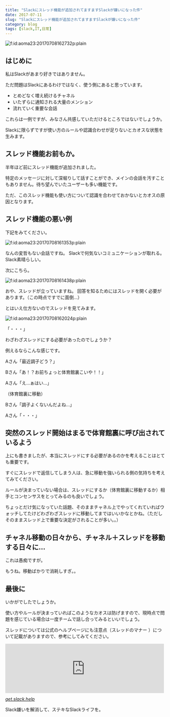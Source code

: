 ```yaml
---
title: "Slackにスレッド機能が追加されてますますSlackが嫌いになった件"
date: 2017-07-11
slug: "Slackにスレッド機能が追加されてますますSlackが嫌いになった件"
category: blog
tags: [slack,IT,日常]
---
```

<p><span itemscope itemtype="http://schema.org/Photograph"><img src="https://cdn-ak.f.st-hatena.com/images/fotolife/n/naoqoo23/20170708/20170708162732.png" alt="f:id:aoma23:20170708162732p:plain" title="f:id:aoma23:20170708162732p:plain" class="hatena-fotolife" itemprop="image"></span></p>

<h2>はじめに</h2>

<p>私はSlackがあまり好きではありません。</p>

<p>ただ問題はSlackにあるわけではなく、使う側にあると思っています。</p>

<ul>
<li>とめどなく増え続けるチャネル</li>
<li>いたずらに通知される大量のメンション</li>
<li>流れていく重要な会話</li>
</ul>


<p>これらは一例ですが、みなさん共感していただけるところではないでしょうか。</p>

<p>Slackに限らずですが使い方のルールや認識合わせが足りないとカオスな状態を生みます。</p>

<h2>スレッド機能お前もか。</h2>

<p>半年ほど前にスレッド機能が追加されました。</p>

<p>特定のメッセージに対して深堀りして話すことができ、メインの会話を汚すこともありません。待ち望んでいたユーザーも多い機能です。</p>

<p>ただ、このスレッド機能も使い方について認識を合わせておかないとカオスの原因となります。</p>

<h2>スレッド機能の悪い例</h2>

<p>下記をみてください。</p>

<p><span itemscope itemtype="http://schema.org/Photograph"><img src="https://cdn-ak.f.st-hatena.com/images/fotolife/n/naoqoo23/20170708/20170708161353.png" alt="f:id:aoma23:20170708161353p:plain" title="f:id:aoma23:20170708161353p:plain" class="hatena-fotolife" itemprop="image"></span></p>

<p>なんの変哲もない会話ですね。
Slackで何気ないコミュニケーションが取れる。Slack素晴らしい。</p>

<p>次にこちら。</p>

<p><span itemscope itemtype="http://schema.org/Photograph"><img src="https://cdn-ak.f.st-hatena.com/images/fotolife/n/naoqoo23/20170708/20170708161438.png" alt="f:id:aoma23:20170708161438p:plain" title="f:id:aoma23:20170708161438p:plain" class="hatena-fotolife" itemprop="image"></span></p>

<p>おや、スレッドが立っていますね。
回答を知るためにはスレッドを開く必要があります。（この時点ですでに面倒&hellip;）</p>

<p>とはいえ仕方ないのでスレッドを見てみます。</p>

<p><span itemscope itemtype="http://schema.org/Photograph"><img src="https://cdn-ak.f.st-hatena.com/images/fotolife/n/naoqoo23/20170708/20170708162024.png" alt="f:id:aoma23:20170708162024p:plain" title="f:id:aoma23:20170708162024p:plain" class="hatena-fotolife" itemprop="image"></span></p>

<p>「・・・」</p>

<p>わざわざスレッドにする必要があったのでしょうか？</p>

<p>例えるならこんな感じです。</p>

<p>Aさん「最近調子どう？」</p>

<p>Bさん「あ！？お前ちょっと体育館裏こいや！！」</p>

<p>Aさん「え&hellip;ぁはい&hellip;」</p>

<p>（体育館裏に移動）</p>

<p>Bさん「調子よくないんだよね&hellip;」</p>

<p>Aさん「・・・」</p>

<h2>突然のスレッド開始はまるで体育館裏に呼び出されているよう</h2>

<p>上にも書きましたが、本当にスレッドにする必要があるのかを考えることはとても重要です。</p>

<p>すぐにスレッドで返信してしまう人は、急に移動を強いられる側の気持ちを考えてみてください。</p>

<p>ルールが決まっていない場合は、スレッドにするか（体育館裏に移動するか）相手とコンセンサスをとってみるのも良いでしょう。</p>

<p>ちょっとだけ気になっていた話題、そのままチャネル上でやってくれていればウォッチしてたけどわざわざスレッドに移動してまではいいかなとかね。（ただしそのままスレッド上で重要な決定がされることが多い。。）</p>

<h2>チャネル移動の日々から、チャネル＋スレッドを移動する日々に&hellip;</h2>

<p>これは愚痴ですが。</p>

<p>もうね。移動ばかりで消耗しすぎ。。</p>

<h2>最後に</h2>

<p>いかがでしたでしょうか。</p>

<p>使い方やルールが決まっていればこのようなカオスは防げますので、現時点で問題を感じている場合は一度チームで話し合ってみるといいでしょう。</p>

<p>スレッドについては公式のヘルプページにも注意点（スレッドのマナー ）について記載がありますので、参考にしてみてください。</p>

<p><iframe src="https://hatenablog-parts.com/embed?url=https%3A%2F%2Fget.slack.help%2Fhc%2Fja%2Farticles%2F115000769927" title="スレッドにメッセージを投稿する" class="embed-card embed-webcard" scrolling="no" frameborder="0" style="display: block; width: 100%; height: 155px; max-width: 500px; margin: 10px 0px;"></iframe><cite class="hatena-citation"><a href="https://get.slack.help/hc/ja/articles/115000769927">get.slack.help</a></cite></p>

<p>Slack嫌いを解消して、ステキなSlackライフを。</p>

